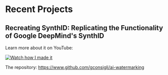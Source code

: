 # Recent Projects

## Recreating SynthID: Replicating the Functionality of Google DeepMind's SynthID
Learn more about it on YouTube:

[![Watch how I made it](https://img.youtube.com/vi/WTQxY6Iw56A/0.jpg)](https://www.youtube.com/watch?v=WTQxY6Iw56A)

The repository: https://www.github.com/gconsigli/ai-watermarking
